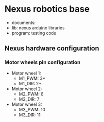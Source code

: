 # Nexus robotics base

- documents:
- lib: nexus arduino libraries
- program: testing code

## Nexus hardware configuration
### Motor wheels pin configuration
- Motor wheel 1:
    - M1_PWM: 3*
    - M1_DIR: 2*
- Motor wheel 2:
    - M2_PWM: 6
    - M2_DIR: 7
- Motor wheel 3:
    - M3_PWM: 10
    - M3_DIR: 11
